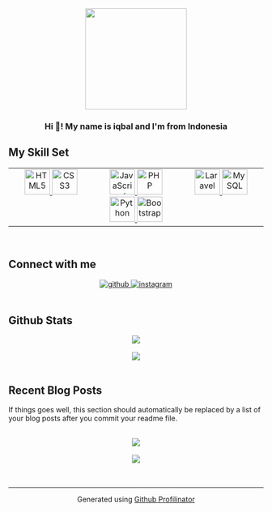 <div align="center">
<img src="https://media1.tenor.com/m/YfGlACQRc_oAAAAC/paimon.gif" align="center" height="" width="200" />
</div>  
  

### <div align="center">Hi 👋! My name is iqbal and I'm from Indonesia</div>  

## My Skill Set  
<div align="center"> 
<table>
  <tr>
    <td valign="top" width="33%">
      <div align="center">
        <a href="https://en.wikipedia.org/wiki/HTML5" target="_blank">
          <img src="https://profilinator.rishav.dev/skills-assets/html5-original-wordmark.svg" alt="HTML5" height="50" />
        </a>
        <a href="https://www.w3schools.com/css/" target="_blank">
          <img src="https://profilinator.rishav.dev/skills-assets/css3-original-wordmark.svg" alt="CSS3" height="50" />
        </a>
      </div>
    </td>
    <td valign="top" width="33%">
      <div align="center">
        <a href="https://www.javascript.com/" target="_blank">
          <img src="https://profilinator.rishav.dev/skills-assets/javascript-original.svg" alt="JavaScript" height="50" />
        </a>
        <a href="https://www.php.net/" target="_blank">
          <img src="https://profilinator.rishav.dev/skills-assets/php-original.svg" alt="PHP" height="50" />
        </a>
        <a href="https://www.python.org/" target="_blank">
          <img src="https://profilinator.rishav.dev/skills-assets/python-original.svg" alt="Python" height="50" />
        </a>
        <a href="https://getbootstrap.com/docs/3.4/javascript/" target="_blank">
          <img src="https://profilinator.rishav.dev/skills-assets/bootstrap-plain.svg" alt="Bootstrap" height="50" />
        </a>
      </div>
    </td>
    <td valign="top" width="33%">
      <div align="center">
        <a href="https://laravel.com/" target="_blank">
          <img src="https://profilinator.rishav.dev/skills-assets/laravel-plain-wordmark.svg" alt="Laravel" height="50" />
        </a>
        <a href="https://www.mysql.com/" target="_blank">
          <img src="https://profilinator.rishav.dev/skills-assets/mysql-original-wordmark.svg" alt="MySQL" height="50" />
        </a>
      </div>
    </td>
  </tr>
</table>
  
</div>

<br/>  


## Connect with me  
<div align="center">
<a href="https://github.com/bal-19" target="_blank">
<img src=https://img.shields.io/badge/github-%2324292e.svg?&style=for-the-badge&logo=github&logoColor=white alt=github style="margin-bottom: 5px;" />
</a>
<a href="https://instagram.com/i.iqbal19" target="_blank">
<img src=https://img.shields.io/badge/instagram-%23000000.svg?&style=for-the-badge&logo=instagram&logoColor=white alt=instagram style="margin-bottom: 5px;" />
</a>  
</div>  
  

<br/>  


## Github Stats  
<div align="center"><img src="https://github-readme-stats.vercel.app/api?username=bal-19&theme=radical&show_icons=true&count_private=true&hide_border=true" align="center" /></div>  
<br/>  
<div align="center"><img src="https://github-readme-stats.vercel.app/api/top-langs/?username=bal-19&theme=radical&hide_border=true&layout=compact" align="center" /></div>  

<br/>  


## Recent Blog Posts  
<!-- BLOG-POST-LIST:START -->  
If things goes well, this section should automatically be replaced by a list of your blog posts after you commit your readme file. 
<!-- BLOG-POST-LIST:END -->  

<br/>  

<div align="center"><img src="https://spotify-github-profile.vercel.app/api/view?uid=316aptjjroxgkia2n7vdk6dmh3q4&cover_image=true&theme=default&show_offline=false&background_color=121212&interchange=true&bar_color=53b14f&bar_color_cover=false" /></div>  

<br/>  

<div align="center">
<img src="https://komarev.com/ghpvc/?username=bal-19&&style=flat-square" align="center" />
</div>  
  

<br/>  


<br />

----
<div align="center">Generated using <a href="https://profilinator.rishav.dev/" target="_blank">Github Profilinator</a></div>
